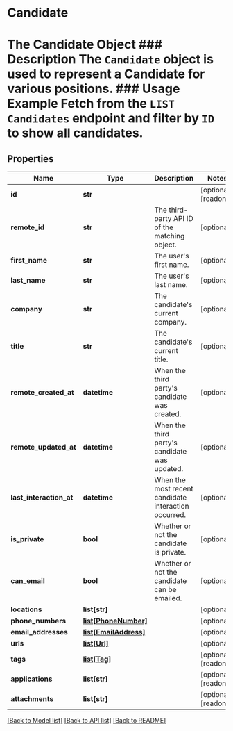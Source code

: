 # Candidate

# The Candidate Object ### Description The `Candidate` object is used to represent a Candidate for various positions.  ### Usage Example Fetch from the `LIST Candidates` endpoint and filter by `ID` to show all candidates.
## Properties
Name | Type | Description | Notes
------------ | ------------- | ------------- | -------------
**id** | **str** |  | [optional] [readonly] 
**remote_id** | **str** | The third-party API ID of the matching object. | [optional] 
**first_name** | **str** | The user&#39;s first name. | [optional] 
**last_name** | **str** | The user&#39;s last name. | [optional] 
**company** | **str** | The candidate&#39;s current company. | [optional] 
**title** | **str** | The candidate&#39;s current title. | [optional] 
**remote_created_at** | **datetime** | When the third party&#39;s candidate was created. | [optional] 
**remote_updated_at** | **datetime** | When the third party&#39;s candidate was updated. | [optional] 
**last_interaction_at** | **datetime** | When the most recent candidate interaction occurred. | [optional] 
**is_private** | **bool** | Whether or not the candidate is private. | [optional] 
**can_email** | **bool** | Whether or not the candidate can be emailed. | [optional] 
**locations** | **list[str]** |  | [optional] 
**phone_numbers** | [**list[PhoneNumber]**](PhoneNumber.md) |  | [optional] 
**email_addresses** | [**list[EmailAddress]**](EmailAddress.md) |  | [optional] 
**urls** | [**list[Url]**](Url.md) |  | [optional] 
**tags** | [**list[Tag]**](Tag.md) |  | [optional] [readonly] 
**applications** | **list[str]** |  | [optional] [readonly] 
**attachments** | **list[str]** |  | [optional] [readonly] 

[[Back to Model list]](../README.md#documentation-for-models) [[Back to API list]](../README.md#documentation-for-api-endpoints) [[Back to README]](../README.md)


